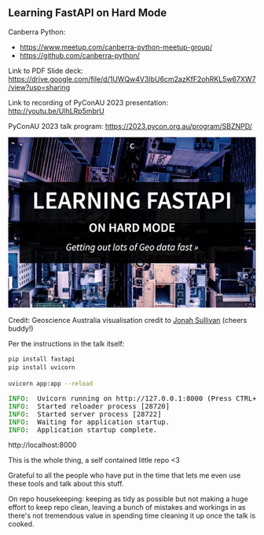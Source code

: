Learning FastAPI on Hard Mode
---

Canberra Python: 

* https://www.meetup.com/canberra-python-meetup-group/
* https://github.com/canberra-python/


Link to PDF Slide deck: https://drive.google.com/file/d/1UWQw4V3IbU6cm2azKfF2ohRKL5w67XW7/view?usp=sharing

Link to recording of PyConAU 2023 presentation: http://youtu.be/UlhLRp5mbrU

PyConAU 2023 talk program:
https://2023.pycon.org.au/program/SBZNPD/


![title.png](title.png)

Credit: Geoscience Australia visualisation credit to [Jonah Sullivan](https://github.com/jonahsullivan) (cheers buddy!)

Per the instructions in the talk itself:

```bash
pip install fastapi
pip install uvicorn

uvicorn app:app --reload
```

<pre>
<span style="color: green;">INFO</span>:  Uvicorn running on http://127.0.0.1:8000 (Press CTRL+C to quit)
<span style="color: green;">INFO</span>:  Started reloader process [28720]
<span style="color: green;">INFO</span>:  Started server process [28722]
<span style="color: green;">INFO</span>:  Waiting for application startup.
<span style="color: green;">INFO</span>:  Application startup complete.</pre>

http://localhost:8000

This is the whole thing, a self contained little repo <3

Grateful to all the people who have put in the time that lets me even use these tools and talk about this stuff.

On repo housekeeping: keeping as tidy as possible but not making a huge effort to keep repo clean, leaving a bunch of mistakes and workings in as there's not tremendous value in spending time cleaning it up once the talk is cooked.

